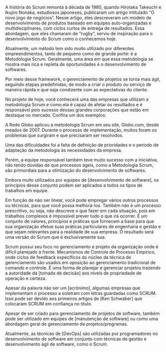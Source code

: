 A história do Scrum remonta à década de 1980, quando Hirotaka Takeuchi e Ikujiro Nonaka, estudiosos japoneses, publicaram um artigo intitulado “O novo jogo de negócios”. Nesse artigo, eles descreveram um modelo de desenvolvimento de produtos baseado em equipes auto-organizadas e multidisciplinares, com ciclos curtos de entrega de resultados. Essa abordagem, que eles chamaram de “rugby”, serviu de inspiração para o desenvolvimento do Scrum como o conhecemos hoje.

Atualmente, um método tem sido muito utilizado por diferentes empreendimentos, tanto de pequeno como de grande porte: é a Metodologia Scrum. Geralmente, uma área em que essa metodologia se mostra mais rica e repleta de oportunidades é o desenvolvimento de softwares.

Por meio desse framework, o gerenciamento de projetos se torna mais ágil, seguindo etapas predefinidas, de modo a criar o produto ou serviço de maneira rápida e que seja condizente com as expectativas do cliente.

No projeto de hoje, você conhecerá uma das empresas que utilizam a metodologia Scrum e como ela é capaz de afetar os resultados e é responsável pelo sucesso dessas grandes corporações que estão em destaque no mercado. Confira um dos exemplos:

A Rede Globo aplicou a metodologia Scrum em seu site, Globo.com, desde meados de 2007. Durante o processo de implementação, muitos foram os problemas que surgiram e que precisaram ser resolvidos.

Uma das dificuldades foi a falta de definição de prioridades e o período de adaptação da metodologia às necessidades da empresa.

Porém, a equipe responsável também teve muito sucesso com a iniciativa, não tendo dúvidas de que processos ágeis, como a Metodologia Scrum, são primordiais para a otimização do desenvolvimento de softwares.

Embora muito utilizados por equipes de [desenvolvimento de software], os princípios desse conjunto podem ser aplicados a todos os tipos de trabalhos em equipe.

Em função de não ser linear, você pode empregar vários outros processos ou técnicas, para que você possa melhorá-los. Também não é um processo prescritivo, ou seja, não descreve o que fazer em cada situação, pois em trabalhos complexos é impossível prever tudo o que irá ocorrer. É um conjunto de valores, princípios e práticas que fornecem a base para que sua organização efetue suas práticas particulares de engenharia e gestão e que sejam relevantes para a realidade de sua empresa. O resultado será uma versão do Scrum que é exclusivamente sua.

Scrum possui seu foco no gerenciamento e projeto da organização onde é difícil planejado à frente. Mecanismos de Controle de Processo Empírico, onde ciclos de feedback específicos do núcleo da técnica de gerenciamento são usados ​​em oposição ao gerenciamento tradicional de comando e controle. É uma forma de planejar e gerenciar projetos trazendo a autoridade da [tomada de decisão] aos níveis de propriedade de operação e certeza.

Apesar da palavra não ser um [acrônimo], algumas empresas que implementam o processo a soletram com letras guardadas como SCRUM. Isso pode ser devido aos primeiros artigos de [Ken Schwaber] que colocaram SCRUM em confiança no título.

Apesar de ser criado para gerenciamento de projetos de software, também pode ser utilizado em equipes de [manutenção de software] ou como uma abordagem geral de gerenciamento de projetos/programas.

Atualmente, as técnicas de [DevOps] são utilizadas por programadores no desenvolvimento de software em conjunto com técnicas de gestão e desenvolvimento ágil de software, como o Scrum.
